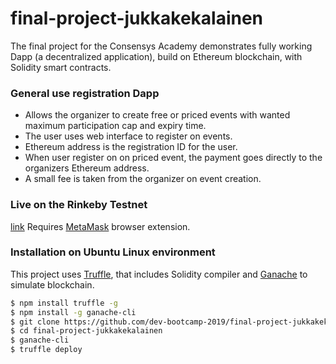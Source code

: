 # final-project-jukkakekalainen

The final project for the Consensys Academy demonstrates fully working Dapp (a decentralized application),
build on Ethereum blockchain, with Solidity smart contracts.

### General use registration Dapp

 - Allows the organizer to create free or priced events with wanted maximum participation cap and expiry time.
 - The user uses web interface to register on events.
 - Ethereum address is the registration ID for the user.
 - When user register on on priced event, the payment goes directly to the organizers Ethereum address.  
 - A small fee is taken from the organizer on event creation.

### Live on the Rinkeby Testnet 

[link](https://) Requires [MetaMask](https://metamask.io) browser extension.


### Installation on Ubuntu Linux environment

This project uses [Truffle](https://truffleframework.com), that includes Solidity compiler and [Ganache](https://github.com/trufflesuite/ganache-cli) to simulate blockchain. 

```sh
$ npm install truffle -g
$ npm install -g ganache-cli
$ git clone https://github.com/dev-bootcamp-2019/final-project-jukkakekalainen.git
$ cd final-project-jukkakekalainen
$ ganache-cli
$ truffle deploy
```